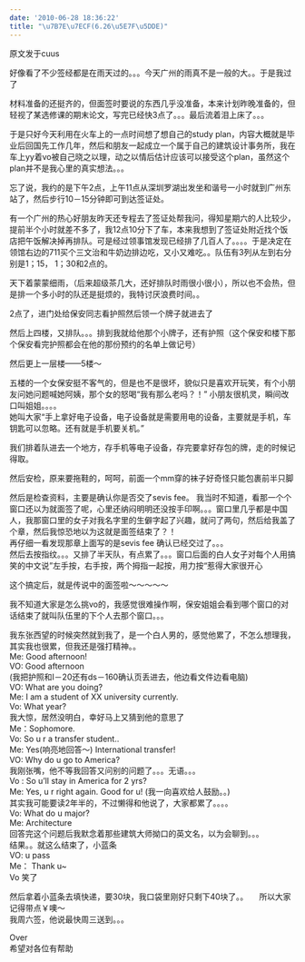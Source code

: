 ```yaml
---
date: '2010-06-28 18:36:22'
title: "\u7B7E\u7ECF(6.26\u5E7F\u5DDE)"
---
```


原文发于cuus

好像看了不少签经都是在雨天过的。。。今天广州的雨真不是一般的大。。于是我过了

材料准备的还挺齐的，但面签时要说的东西几乎没准备，本来计划昨晚准备的，但轻视了某选修课的期末论文，写完已经快3点了。。。最后流着泪上床了。。。

于是只好今天利用在火车上的一点时间想了想自己的study plan，内容大概就是毕业后回国先工作几年，然后和朋友一起成立一个属于自己的建筑设计事务所，我在车上yy着vo被自己晓之以理，动之以情后估计应该可以接受这个plan，虽然这个plan并不是我心里的真实想法。。。

忘了说，我约的是下午2点，上午11点从深圳罗湖出发坐和谐号一小时就到广州东站了，然后步行10－15分钟即可到达签证处。

有一个广州的热心好朋友昨天还专程去了签证处帮我问，得知星期六的人比较少，提前半个小时就差不多了，我12点10分下了车，本来我想到了签证处附近找个饭店把午饭解决掉再排队。可是经过领事馆发现已经排了几百人了。。。。于是决定在领馆右边的711买个三文治和牛奶边排边吃，又小又难吃。。队伍有3列从左到右分别是1；15， 1；30和2点的。

天下着蒙蒙细雨，（后来超级茶几大，还好排队时雨很小很小），所以也不会热，但是排一个多小时的队还是挺烦的，我特讨厌浪费时间。。

2点了，进门处给保安同志看护照然后领一个牌子就进去了

然后上四楼，又排队。。。排到我就给他那个小牌子，还有护照（这个保安和楼下那个保安看完护照都会在他的那份预约的名单上做记号）

然后更上一层楼——5楼～

五楼的一个女保安挺不客气的，但是也不是很坏，貌似只是喜欢开玩笑，有个小朋友问她问题喊她阿姨，那个女的怒喝“我有那么老吗？！” 小朋友很机灵，瞬间改口叫姐姐。。。。  
 她叫大家“手上拿好电子设备，电子设备就是需要用电的设备，主要就是手机，车钥匙可以忽略。还有就是手机要关机。”

我们排着队进去一个地方，存手机等电子设备，存完要拿好存包的牌，走的时候记得取。

然后安检，原来要拖鞋的，呵呵，前面一个mm穿的袜子好奇怪只能包裹前半只脚

然后是检查资料，主要是确认你是否交了sevis fee。 我当时不知道，看那一个个窗口还以为就面签了呢，心里还纳闷明明还没按手印啊。。。窗口里几乎都是中国人，我那窗口里的女子对我名字里的生僻字起了兴趣，就问了两句，然后给我盖了个章，然后我惊恐地以为这就是面签结束了？！  
 再仔细一看发现那章上面写的是sevis fee 确认已经交过了。。。  
 然后去按指纹。。。又排了半天队，有点累了。。。窗口后面的白人女子对每个人用搞笑的中文说”左手按，右手按，两个拇指一起按，用力按“惹得大家很开心

这个搞定后，就是传说中的面签啦～～～～～

我不知道大家是怎么挑vo的，我感觉很难操作啊，保安姐姐会看到哪个窗口的对话结束了就叫队伍里的下个人去那个窗口。。。

我东张西望的时候突然就到我了，是一个白人男的，感觉他累了，不怎么想理我，其实我也很累，但我还是强打精神。。  
 Me: Good afternoon!  
 VO: Good afternoon  
 (我把护照和I－20还有ds－160确认页丢进去，他边看文件边看电脑)  
 VO: What are you doing?  
 Me: I am a student of XX university currently.  
 Vo: What year?  
 我大惊，居然没明白，幸好马上又猜到他的意思了  
 Me：Sophomore.  
 Vo: So u r a transfer student..  
 Me: Yes(响亮地回答～) International transfer!  
 VO: Why do u go to America?  
 我刚张嘴，他不等我回答又问别的问题了。。。无语。。。  
 Vo : So u’ll stay in America for 2 yrs?  
 Me: Yes, u r right again. Good for u! (我一向喜欢给人鼓励。。)  
 其实我可能要读2年半的，不过懒得和他说了，大家都累了。。。。  
 Vo: What do u major?  
 Me: Architecture  
 回答完这个问题后我默念着那些建筑大师拗口的英文名，以为会聊到。。。  
 结果。。就这么结束了，小蓝条  
 VO: u pass  
 Me： Thank u~  
 Vo 笑了

然后拿着小蓝条去填快递，要30块，我口袋里刚好只剩下40块了。。     所以大家记得带点￥噢～  
 我周六签，他说最快周三送到。。。

Over  
 希望对各位有帮助



